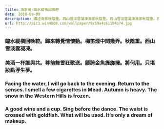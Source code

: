 ```yaml
---
title: 漁家傲·臨水縱橫回晚鞚
date: 2018-09-09
description: 講述漁家秋陰重。西山雪淡雲凝凍漁家秋陰重。西山雪淡雲凝凍漁家秋陰重。西山雪淡雲凝凍漁家秋陰重。西山雪淡雲凝凍漁家秋陰重。西山雪淡雲凝凍
url: http://pic1.win4000.com/wallpaper/9/59a4c61104b74.jpg
---
```

### 臨水縱橫回晚鞚。歸來轉覺情懷動。梅笛煙中聞幾弄。秋陰重。西山雪淡雲凝凍。
### 美酒一杯誰與共。尊前舞雪狂歌送。腰跨金魚旌旆擁。將何用。只堪妝點浮生夢。

### Facing the water, I will go back to the evening. Return to the senses. I smell a few cigarettes in Mead. Autumn is heavy. The snow in the Western Hills is frozen.
### A good wine and a cup. Sing before the dance. The waist is crossed with goldfish. What will be used. It's only a dream of makeup.